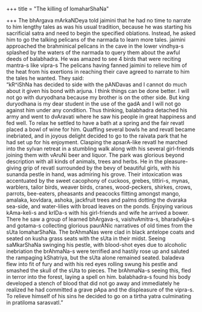 +++
title = "The killing of lomaharShaNa"

+++
The bhArgava mArkaNDeya told jaimini that he had no time to narrate to
him lengthy tales as was his usual tradition, because he was starting
his sacrificial satra and need to begin the specified oblations.
Instead, he asked him to go the talking pelicans of the narmada to learn
more tales. jaimini approached the brahminical pelicans in the cave in
the lower vindhya-s splashed by the waters of the narmada to query them
about the awful deeds of balabhadra. He was amazed to see 4 birds that
were reciting mantra-s like vipra-s The pelicans having fanned jaimini
to relieve him of the heat from his exertions in reaching their cave
agreed to narrate to him the tales he wanted. They said:  
“kR^iShNa has decided to side with the pANDavas and I cannot do much
about it given his bond with arjuna. I think things can be done better.
I will not go with duryodhana because my brother is on the other side.
But king duryodhana is my dear student in the use of the gadA and I will
not go against him under any condition. Thus thinking, balabhadra
detached his army and went to dvAravati where he saw his people in great
happiness and fed well. To relax he settled to have a bath at a spring
and the fair revatI placed a bowl of wine for him. Quaffing several
bowls he and revatI became inebriated, and in joyous delight decided to
go to the raivata park that he had set up for his enjoyment. Clasping
the apsarA-like revatI he marched into the sylvan retreat in a stumbling
walk along with his several girl-friends joining them with vAruNi beer
and liquor. The park was glorious beyond description with all kinds of
animals, trees and herbs. He in the pleasure-giving grip of revatI
surrounded by the bevy of beautiful girls, with his sunanda pestle in
hand, was admiring his grove. Their intoxication was accentuated by the
sweet cacophony of cuckoos, grebes, tittiri-s, mynas, warblers, tailor
birds, weaver birds, cranes, wood-peckers, shirkes, crows, parrots,
bee-eaters, pheasants and peacocks flitting amongst mango, amalaka,
kovIdara, ashoka, jackfruit trees and palms dotting the dvaraka
sea-side, and water-lilies with broad leaves on the ponds. Enjoying
various kAma-keli-s and krIDa-s with his girl-friends and wife he
arrived a bower. There he saw a group of learned bhArgava-s,
vaishvAmitra-s, bharadvAja-s and gotama-s collecting glorious paurANic
narratives of old times from the sUta lomaharShaNa. The brAhmaNas were
clad in black antelope coats and seated on kusha grass seats with the
sUta in their midst. Seeing saMkarShaNa swinging his pestle, with
blood-shot eyes due to alcoholic inebriation the brAhmaNa-s were
terrified and hastily rose up and saluted the rampaging kShatriya, but
the sUta alone remained seated. baladeva flew into fit of fury and with
his red eyes rolling swung his pestle and smashed the skull of the sUta
to pieces. The brAhmaNa-s seeing this, fled in terror into the forest,
laying a spell on him. balabhadra-s found his body developed a stench of
blood that did not go away and immediately he realized he had committed
a grave pApa and the displeasure of the vipra-s. To relieve himself of
his sins he decided to go on a tirtha yatra culminating in pratiloma
sarasvatI.”
